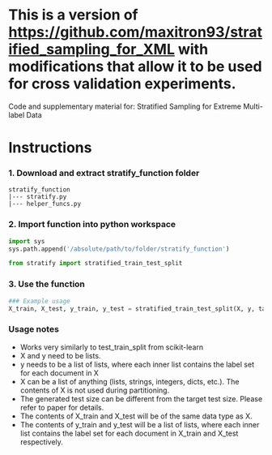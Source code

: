# This is a version of https://github.com/maxitron93/stratified_sampling_for_XML with modifications that allow it to be used for cross validation experiments.


Code and supplementary material for: Stratified Sampling for Extreme Multi-label Data

# Instructions

### 1. Download and extract <strong>stratify_function</strong> folder
```
stratify_function
|--- stratify.py
|--- helper_funcs.py
```
### 2. Import function into python workspace

```python
import sys
sys.path.append('/absolute/path/to/folder/stratify_function')

from stratify import stratified_train_test_split
```

### 3. Use the function

```python
### Example usage
X_train, X_test, y_train, y_test = stratified_train_test_split(X, y, target_test_size=0.2, random_state=42)
```

### Usage notes
- Works very similarly to test_train_split from scikit-learn
- X and y need to be lists.
- y needs to be a list of lists, where each inner list contains the label set for each document in X
- X can be a list of anything (lists, strings, integers, dicts, etc.). The contents of X is not used during partitioning.
- The generated test size can be different from the target test size. Please refer to paper for details.
- The contents of X_train and X_test will be of the same data type as X.
- The contents of y_train and y_test will be a list of lists, where each inner list contains the label set for each document in X_train and X_test respectively.
